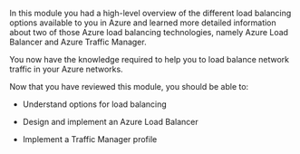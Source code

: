 

In this module you had a high-level overview of the different load balancing options available to you in Azure and learned more detailed information about two of those Azure load balancing technologies, namely Azure Load Balancer and Azure Traffic Manager. 

You now have the knowledge required to help you to load balance network traffic in your Azure networks.

Now that you have reviewed this module, you should be able to:

- Understand options for load balancing

- Design and implement an Azure Load Balancer

- Implement a Traffic Manager profile
